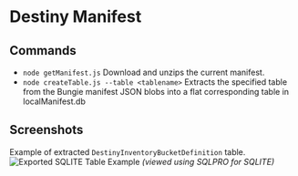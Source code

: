 # Destiny Manifest

## Commands
- `node getManifest.js` Download and unzips the current manifest.
- `node createTable.js --table <tablename>` Extracts the specified table from the Bungie manifest JSON blobs into a flat corresponding table in localManifest.db

## Screenshots
Example of extracted `DestinyInventoryBucketDefinition` table.
![Exported SQLITE Table Example](https://cloud.githubusercontent.com/assets/12876929/20043288/45311308-a450-11e6-88d3-2c82c91e5631.png)
*(viewed using SQLPRO for SQLITE)*
